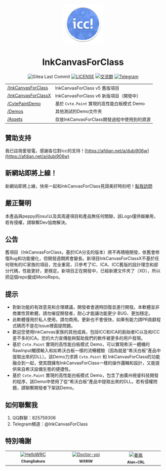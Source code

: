 <div align="center">

<img src="icc.png" width="128">

# InkCanvasForClass

![Gitea Last Commit](https://img.shields.io/gitea/last-commit/kriastans/InkCanvasForClass?gitea_url=https%3A%2F%2Fgitea.bliemhax.com%2F)
[![LICENSE](https://img.shields.io/badge/License-GPL--3.0-red.svg "LICENSE")](https://gitea.bliemhax.com/kriastans/InkCanvasForClass/src/branch/master/LICENSE)
[![交流群](https://img.shields.io/badge/-%E4%BA%A4%E6%B5%81%E7%BE%A4%20825759306-blue?style=flat&logo=TencentQQ)]()
[![Telegram](https://img.shields.io/badge/-Telegram%20@InkCanvasForClass-blue?style=flat&logo=Telegram)](https://t.me/InkCanvasForClass)

</div>

<table>
    <tbody>
        <tr>
            <td><a href="https://gitea.bliemhax.com/kriastans/InkCanvasForClass/src/branch/master/InkCanvasForClass">/InkCanvasForClass</a></td>
            <td>InkCanvasForClass v5 舊版項目</td>
        </tr>
        <tr>
            <td><a href="https://gitea.bliemhax.com/kriastans/InkCanvasForClass/src/branch/master/InkCanvasForClassX">/InkCanvasForClassX</a></td>
            <td>InkCanvasForClass v6 新版項目（開發中）</td>
        </tr>
        <tr>
            <td><a href="https://gitea.bliemhax.com/kriastans/InkCanvasForClass/src/branch/master/CvtePaintDemo">/CvtePaintDemo</a></td>
            <td>基於 <code>Cvte.Paint</code> 實現的高性能白板模式 Demo</td>
        </tr>
        <tr>
            <td><a href="https://gitea.bliemhax.com/kriastans/InkCanvasForClass/src/branch/master/Demos">/Demos</a></td>
            <td>其他測試的Demo文件夾</td>
        </tr>
        <tr>
            <td><a href="https://gitea.bliemhax.com/kriastans/InkCanvasForClass/src/branch/master/Assets">/Assets</a></td>
            <td>存放InkCanvasForClass開發過程中使用到的資源</td>
        </tr>
    </tbody>
</table>


## 贊助支持
我已註冊愛發電，感謝各位對icc的支持！[https://afdian.net/a/dubi906w](https://afdian.net/a/dubi906w)

## 新網站即將上線！
新網站即將上線，快來一起和InkCanvasForClass見證美好時刻吧！[點我訪問](https://icc.bliemhax.com/)

## 嚴正聲明
本產品與peppy的osu!以及其周邊項目和產品無任何關聯，該Logo僅供娛樂用，若有侵權，請聯繫Dev協商解決。

## 公告
舊項目（InkCanvasForClass，基於ICA分支的版本）將不再積極開發，依舊會修復Bug和功能優化，但開發週期將會變長。新項目InkCanvasForClassX不基於任何現有的IC家族的項目，完全重寫，只參考了IC、ICA、ICC舊版的設計理念和部分代碼，性能更好，更穩定。新項目正在開發中，已經新建文件夾了（XD），所以把這個repo變成MonoRepo。

## 提示
- 對新功能的有效意見和合理建議，開發者會適時回復並進行開發。本軟體並非商業性質軟體，請勿催促開發者，耐心才能讓功能更少 BUG、更加穩定。
- 此軟體僅用於私人使用，請勿商用。更新也不會很快，如果有能力請PR貢獻程式碼而不是在Issue裡面提問題。
- 歡迎您使用InkCanvas家族的其他成員，包括ICC和ICA的創始者IC以及和ICC差不多的ICA。您的大力宣傳能夠幫助我們的軟件被更多的用戶發現。
- 基於 `Cvte.Paint` 實現的高性能白板模式 Demo，可以實現希沃一體機的RawInput觸摸輸入和如希沃白板一樣的流暢體驗（因為就是“希沃白板”產品中提取出來的DLL）。該Demo力求將 `Cvte.Paint` 和 InkCanvasForClass的功能融合到一起，使其既擁有InkCanvasForClass一樣的操作邏輯和設計，又能提供來自希沃設備生態的便捷性。
- 基於 `Cvte.Paint` 實現的高性能白板模式 Demo，包含了由廣州視睿科技開發的程序，該Demo中使用了從“希沃白板”產品中提取出來的DLL。若有侵權問題，請聯繫開發者下架該Demo。

## 如何聯繫我
1. QQ群聊：825759306
2. Telegram頻道：@InkCanvasForClass

## 特別鳴謝

<table>
    <tbody>
        <tr>
            <td align="center" valign="top" width="14.28%"><a href="https://github.com/ChangSakura"><img
                        src="https://avatars.githubusercontent.com/u/90511645?v=4" width="100px;"
                        alt="HelloWRC" /><br /><sub><b>ChangSakura</b></sub></a></td>
            <td align="center" valign="top" width="14.28%"><a href="https://github.com/WXRIW"><img
                        src="https://avatars.githubusercontent.com/u/62491584?v=4" width="100px;"
                        alt="Doctor-yoi" /><br /><sub><b>WXRIW</b></sub></a></td>
            <td align="center" valign="top" width="14.28%"><a href="https://github.com/Alan-CRL"><img
                        src="https://avatars.githubusercontent.com/u/92425617?v=4" width="100px;"
                        alt="姜胤" /><br /><sub><b>Alan-CRL</b></sub></a></td>
        </tr>
    </tbody>
</table>